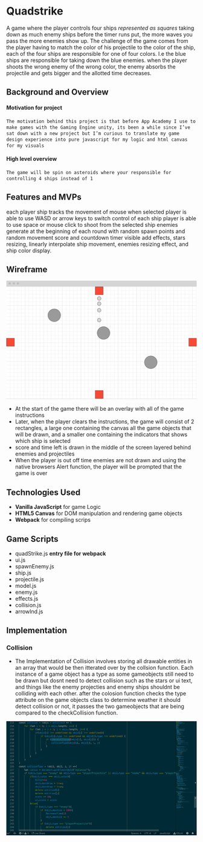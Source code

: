 # Quadstrike

A game where the player controls four ships *represented as squares* taking down as much enemy ships before the timer runs put, the more waves you pass the more enemies show up. The challenge of the game comes from the player having to match the color of his projectile to the color of the ship, each of the four ships are responsible for one of four colors. I.e the blue ships are responsible for taking down the blue enemies. when the player shoots the wrong enemy of the wrong color, the enemy absorbs the projectile and gets bigger and the allotted time decreases.

## Background and Overview

#### Motivation for project
    The motivation behind this project is that before App Academy I use to make games with the Gaming Engine unity, its been a while since I’ve sat down with a new project but I’m curious to translate my game design experience into pure javascript for my logic and html canvas for my visuals

#### High level overview
    The game will be spin on asteroids where your responsible for controlling 4 ships instead of 1


## Features and MVPs

each player ship tracks the movement of mouse when selected
player is able to use WASD or arrow keys to switch control of each ship 
player is able to use space or mouse click to shoot from the selected ship 
enemies generate at the beginning of each round with random spawn points and random movement
score and countdown timer visible 
add effects, stars resizing, linearly interpolate ship movement, enemies	 resizing effect, and ship color display.

## Wireframe

![wireframe](https://github.com/DarianPorter/QuadStrike/blob/master/assets/readme_imgs/wireframe.jpg?raw=true)

* At the start of the game there will be an overlay with all of the game instructions
* Later, when the player clears the instructions, the game will consist of 2 rectangles, a large one containing the canvas all the game objects that will be drawn, and a smaller one containing the indicators that shows which ship is selected 
* score and time left is drawn in the middle of the screen layered behind enemies and projectiles 
* When the player is out off time enemies are not drawn and using the native browsers Alert function, the player will be prompted that the game is over 

## Technologies Used 
*  **Vanilla JavaScript**  for game Logic
* **HTML5 Canvas** for DOM manipulation and rendering game objects
* **Webpack** for compiling scrips 

## Game Scripts 
* quadStrike.js **entry file for webpack**
* ui.js  
* spawnEnemy.js 
* ship.js
* projectile.js 
* model.js 
* enemy.js
* effects.js 
* collision.js
* arrowInd.js

## Implementation
### Collision
   * The Implementation of Collision involves storing all drawable entities in an array that would be then itterated over by the collsion function. Each instance of a game object has a type as some gameobjects still need to be drawn but dosnt need to detect collision such as the stars or ui text, and things like the enemy projecties and enemy ships shouldnt be colliding with each other. after the colosion function checks the type attribute on the game objects class to determine weather it should detect collision or not, it passes the two gameobjects that are being compared to the checkCollision function.

![clollision code](https://github.com/DarianPorter/QuadStrike/blob/master/assets/readme_imgs/collision_code.jpg?raw=true)
